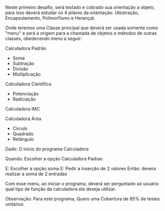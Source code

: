 Neste primeiro desafio, será testado e cobrado sua orientação a objeto,
para isso deverá estudar os 4 pilares da orientação:
(Abstração, Encapsulamento, Polimorfismo e Herança).

Onde teremos uma Classe principal que deverá ser usada somente como "menu"
e será a origem para a chamada de objetos e métodos de outras classes, obedecendo menu a seguir:

Calculadora Padrão

- Soma
- Subtração
- Divisão
- Multiplicação

Calculadora Científica
- Potenciação
- Radiciação

Calculadora IMC

Calculadora Área
- Circulo
- Quadrado
- Retângulo


Dado: O inicio do programa Calculadora

Quando: Escolher a opção Calculadora Padrao

E: Escolher a opção soma
E: Pedir a inserção de 2 valores
Então: devera realizar a soma de 2 entradas

Com esse menu, ao iniciar o programa, deverá ser perguntado ao usuário
qual tipo de função da calculadora ele deseja utilizar.

Observação: Para este programa, Quero uma Cobertura de 85% de testes unitários
